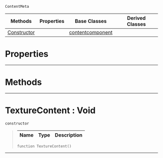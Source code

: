  `ContentMeta`

|Methods|Properties|Base Classes|Derived Classes|
|---|---|---|---|
|[ Constructor](https://github.com/ZilchEngine/ZilchDocs/blob/master/code_reference/class_reference/texturecontent.markdown#texturecontent-void)| |[contentcomponent](https://github.com/ZilchEngine/ZilchDocs/blob/master/code_reference/class_reference/contentcomponent.markdown)| |


 #  Properties


---  
 #  Methods


---  
 #  TextureContent : Void

 `constructor`

> 
> |Name|Type|Description|
> |---|---|---|
> ``` lang=cpp, name=Nada
> function TextureContent()
> ``` 


---  
 

 